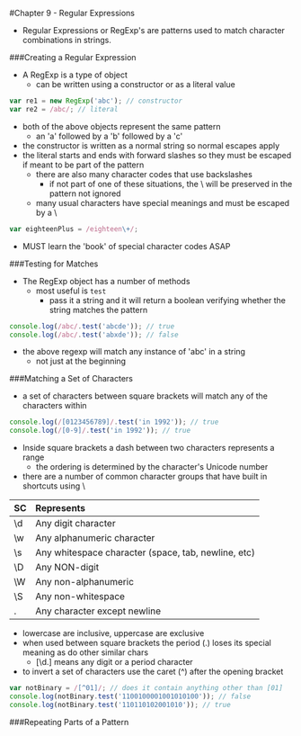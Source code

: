 #Chapter 9 - Regular Expressions

- Regular Expressions or RegExp's are patterns used to match character combinations in strings.

###Creating a Regular Expression
- A RegExp is a type of object
    - can be written using a constructor or as a literal value
```javascript
var re1 = new RegExp('abc'); // constructor
var re2 = /abc/; // literal
```
- both of the above objects represent the same pattern
    - an 'a' followed by a 'b' followed by a 'c'
- the constructor is written as a normal string so normal escapes apply
- the literal starts and ends with forward slashes so they must be escaped if meant to be part of the pattern
    - there are also many character codes that use backslashes
        - if not part of one of these situations, the \ will be preserved in the pattern not ignored
    - many usual characters have special meanings and must be escaped by a \
```javascript
var eighteenPlus = /eighteen\+/;
```
- MUST learn the 'book' of special character codes ASAP

###Testing for Matches
- The RegExp object has a number of methods
    - most useful is ```test```
        - pass it a string and it will return a boolean verifying whether the string matches the pattern
```javascript
console.log(/abc/.test('abcde')); // true
console.log(/abc/.test('abxde')); // false
```
- the above regexp will match any instance of 'abc' in a string
    - not just at the beginning

###Matching a Set of Characters
- a set of characters between square brackets will match any of the characters within
```javascript
console.log(/[0123456789]/.test('in 1992')); // true
console.log(/[0-9]/.test('in 1992')); // true
```
- Inside square brackets a dash between two characters represents a range
    - the ordering is determined by the character's Unicode number
- there are a number of common character groups that have built in shortcuts using \

| SC | Represents                                          |
| :- | :-------------------------------------------------- |
| \d | Any digit character                                 |
| \w | Any alphanumeric character                          |
| \s | Any whitespace character (space, tab, newline, etc) |
| \D | Any NON-digit                                       |
| \W | Any non-alphanumeric                                |
| \S | Any non-whitespace                                  |
| .  | Any character except newline                        |

- lowercase are inclusive, uppercase are exclusive
- when used between square brackets the period (.) loses its special meaning as do other similar chars
    - [\d.] means any digit or a period character
- to invert a set of characters use the caret (^) after the opening bracket
```javascript
var notBinary = /[^01]/; // does it contain anything other than [01]
console.log(notBinary.test('1100100001001010100')); // false
console.log(notBinary.test('110110102001010')); // true
```

###Repeating Parts of a Pattern

